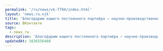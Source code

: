 ```yaml
---
permalink: '/ru/news/vk-7794/index.html'
layout: 'news.ru.njk'
title: 'Благодарим нашего постоянного партнёра – научно-производственное объединение «Энергетическая'
source: ВКонтакте
tags:
  - news_ru
description: 'Благодарим нашего постоянного партнёра – научно-производственное объединение «Энергетическая'
updatedAt: 1636556460
---
```


